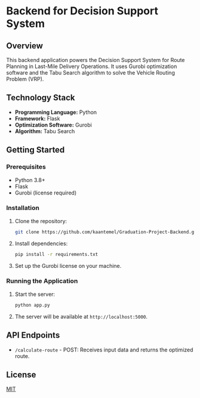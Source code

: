 
# Backend for Decision Support System

## Overview
This backend application powers the Decision Support System for Route Planning in Last-Mile Delivery Operations. It uses Gurobi optimization software and the Tabu Search algorithm to solve the Vehicle Routing Problem (VRP).

## Technology Stack
- **Programming Language:** Python
- **Framework:** Flask
- **Optimization Software:** Gurobi
- **Algorithm:** Tabu Search

## Getting Started

### Prerequisites
- Python 3.8+
- Flask
- Gurobi (license required)

### Installation
1. Clone the repository:
   ```bash
   git clone https://github.com/kaantemel/Graduation-Project-Backend.git
   ```
2. Install dependencies:
   ```bash
   pip install -r requirements.txt
   ```
3. Set up the Gurobi license on your machine.

### Running the Application
1. Start the server:
   ```bash
   python app.py
   ```
2. The server will be available at `http://localhost:5000`.

## API Endpoints
- `/calculate-route` - POST: Receives input data and returns the optimized route.

## License
[MIT](https://choosealicense.com/licenses/mit/)
